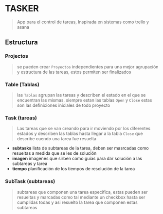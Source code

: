 # TASKER

> App para el control de tareas, Inspirada en sistemas como trello y asana

## Estructura
### Projectos
> se pueden crear `Proyectos` independientes para una mejor agrupación y estructura de las tareas, estos permiten ser finalizados

### Table (Tablas)
> las `Tablas` agrupan las tareas y describen el estado en el que se encuentran las mismas, siempre estan las tablas 
> `Open` y `Close` estas son las definiciones iniciales de todo proyecto

### Task (tareas)
> Las tareas que se van creando para ir moviendo por los diferentes estados y describen las tablas hasta llegar a la tabla `Close` que describe cuendo una tarea fue resuelta 

- **subtasks** lista de subtareas de la tarea, deben ser masrcadas como resueltas a medida que se les de solución
- **imagen** imagenes que sirben como guías para dar solución a las subtareas y tarea 
- **tiempo** planificación de los tiempos de resolución de la tarea

### SubTask (subtareas)
> subtareas que componen una tarea específica, estas pueden ser resueltas y marcadas como tal mediante un checkbox
> hasta ser cumplidas todas y asi resuelto la tarea que componen estas subtareas